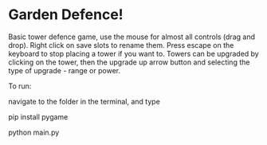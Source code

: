 # Garden Defence!

Basic tower defence game, use the mouse for almost all controls (drag and drop). Right click on save slots to rename them. Press escape on the keyboard to stop placing a tower if you want to. Towers can be upgraded by clicking on the tower, then the upgrade up arrow button and selecting the type of upgrade - range or power.



To run:

navigate to the folder in the terminal, and type


  pip install pygame
  
  python main.py
